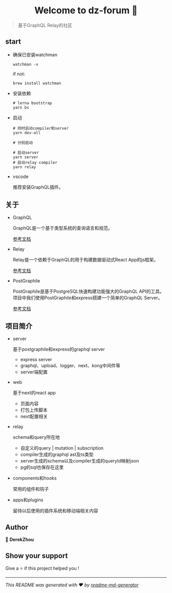 <h1 align="center">Welcome to dz-forum 👋</h1>
<p>
</p>

> 基于GraphQL Relay的社区

## start

- 确保已安装watchman

  ```shell
  watchman -v
  ```

  if not:

  ```shell
  brew install watchman
  ```

- 安装依赖

  ```shell
  # lerna bootstrap
  yarn bs
  ```

- 启动

  ```shell
  # 同时启动compiler和server
  yarn dev-all

  # 分别启动

  # 启动server
  yarn server
  # 启动relay compiler
  yarn relay
  ```

- vscode

  推荐安装GraphQL插件。

## 关于

- GraphQL

  GraphQL是一个基于类型系统的查询语言和规范。

  [参考文档](https://graphql.github.io/learn/)

- Relay

  Relay是一个依赖于GraphQL的用于构建数据驱动式React App的js框架。

  [参考文档](http://facebook.github.io/relay/docs/en/introduction-to-relay.html)

- PostGraphile

  PostGraphile是基于PostgreSQL快速构建功能强大的GraphQL API的工具。项目中我们使用PostGraphile和express搭建一个简单的GraphQL Server。

  [参考文档](https://www.graphile.org/postgraphile/usage-library/)

## 项目简介

- server

  基于postgraphile和express的graphql server

  - express server
  - graphql、upload、logger、next、kong中间件等
  - server端配置

- web

  基于next的react app

  - 页面内容
  - 打包上传脚本
  - next配置相关

- relay

  schema和query所在地

  - 自定义的query | mutation | subscription
  - compiler生成的graphql ast及ts类型
  - server生成的schema以及compiler生成的queryId映射json
  - pg的sql也保存在这里

- components和hooks

  常用的组件和钩子

- apps和plugins

  留待以后使用的插件系统和移动端相关内容

## Author

👤 **DerekZhou**


## Show your support

Give a ⭐️ if this project helped you !

***
_This README was generated with ❤️ by [readme-md-generator](https://github.com/kefranabg/readme-md-generator)_